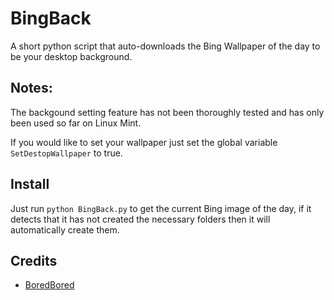 # BingBack
A short python script that auto-downloads the Bing Wallpaper of the day to be your desktop background.

## Notes:
The backgound setting feature has not been thoroughly tested and has only been used so far on Linux Mint.

If you would like to set your wallpaper just set the global variable `SetDestopWallpaper` to true.

## Install
Just run `python BingBack.py` to get the current Bing image of the day, if it detects that it has not created the necessary folders then it will automatically create them.

## Credits
 - [BoredBored](https://github.com/BoredBored)
